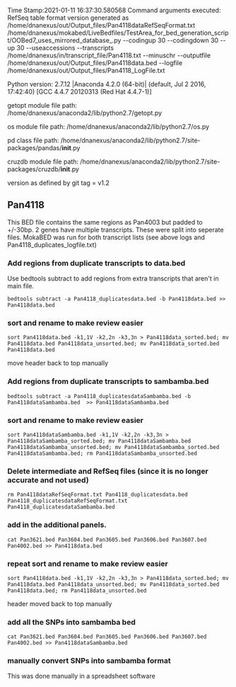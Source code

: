 Time Stamp:2021-01-11 16:37:30.580568
Command arguments executed:
RefSeq table format version generated as /home/dnanexus/out/Output_files/Pan4118dataRefSeqFormat.txt
/home/dnanexus/mokabed/LiveBedfiles/TestArea_for_bed_generation_script/OOBed7_uses_mirrored_database_.py --codingup 30 --codingdown 30 --up 30 --useaccessions --transcripts /home/dnanexus/in/transcript_file/Pan4118.txt --minuschr --outputfile /home/dnanexus/out/Output_files/Pan4118data.bed --logfile /home/dnanexus/out/Output_files/Pan4118_LogFile.txt 

 Python version: 2.7.12 |Anaconda 4.2.0 (64-bit)| (default, Jul  2 2016, 17:42:40) 
[GCC 4.4.7 20120313 (Red Hat 4.4.7-1)]

 getopt module file path: /home/dnanexus/anaconda2/lib/python2.7/getopt.py

 os module file path: /home/dnanexus/anaconda2/lib/python2.7/os.py

 pd class file path: /home/dnanexus/anaconda2/lib/python2.7/site-packages/pandas/__init__.py

 cruzdb module file path: /home/dnanexus/anaconda2/lib/python2.7/site-packages/cruzdb/__init__.py

version as defined by git tag = v1.2

## Pan4118
This BED file contains the same regions as Pan4003 but padded to +/-30bp.
2 genes have multiple transcripts. These were split into seperate files.
MokaBED was run for both transcript lists (see above logs and Pan4118_duplicates_logfile.txt)

### Add regions from duplicate transcripts to data.bed
Use bedtools subtract to add regions from extra transcripts that aren't in main file. 

`bedtools subtract -a Pan4118_duplicatesdata.bed -b Pan4118data.bed >> Pan4118data.bed`

### sort and rename to make review easier
`sort Pan4118data.bed -k1,1V -k2,2n -k3,3n > Pan4118data_sorted.bed; mv Pan4118data.bed Pan4118data_unsorted.bed; mv Pan4118data_sorted.bed Pan4118data.bed`

move header back to top manually

### Add regions from duplicate transcripts to sambamba.bed
`bedtools subtract -a Pan4118_duplicatesdataSambamba.bed -b Pan4118dataSambamba.bed  >> Pan4118dataSambamba.bed`

### sort and rename to make review easier
`sort Pan4118dataSambamba.bed -k1,1V -k2,2n -k3,3n > Pan4118dataSambamba_sorted.bed; mv Pan4118dataSambamba.bed Pan4118dataSambamba_unsorted.bed; mv Pan4118dataSambamba_sorted.bed Pan4118dataSambamba.bed; rm Pan4118dataSambamba_unsorted.bed`

### Delete intermediate and RefSeq files (since it is no longer accurate and not used)
`rm Pan4118dataRefSeqFormat.txt Pan4118_duplicatesdata.bed Pan4118_duplicatesdataRefSeqFormat.txt Pan4118_duplicatesdataSambamba.bed`

### add in the additional panels.
`cat Pan3621.bed Pan3604.bed Pan3605.bed Pan3606.bed Pan3607.bed Pan4002.bed >> Pan4118data.bed`

### repeat sort and rename to make review easier
`sort Pan4118data.bed -k1,1V -k2,2n -k3,3n > Pan4118data_sorted.bed; mv Pan4118data.bed Pan4118data_unsorted.bed; mv Pan4118data_sorted.bed Pan4118data.bed; rm Pan4118data_unsorted.bed `

header moved back to top manually

### add all the SNPs into sambamba bed
`cat Pan3621.bed Pan3604.bed Pan3605.bed Pan3606.bed Pan3607.bed Pan4002.bed >> Pan4118dataSambamba.bed`

### manually convert SNPs into sambamba format
This was done manually in a spreadsheet software
